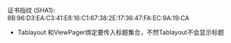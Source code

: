 证书指纹 (SHA1): 8B:96:D3:EA:C3:41:E8:16:C1:67:38:2E:17:36:47:FA:EC:9A:19:CA

* Tablayout 和ViewPager绑定要传入标题集合，不然Tablayout不会显示标题
